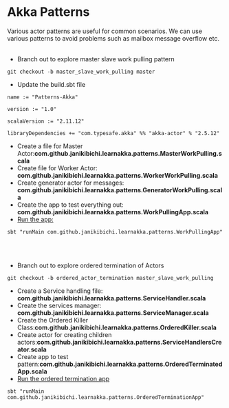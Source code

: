 # Akka Patterns
Various actor patterns are useful for common scenarios. 
We can use various patterns to avoid problems such as mailbox message overflow etc.
<br><br>
- Branch out to explore master slave work pulling pattern
````
git checkout -b master_slave_work_pulling master
````
- Update the build.sbt file
````
name := "Patterns-Akka"

version := "1.0"

scalaVersion := "2.11.12"

libraryDependencies += "com.typesafe.akka" %% "akka-actor" % "2.5.12"
````
- Create a file for Master Actor:<b>com.github.janikibichi.learnakka.patterns.MasterWorkPulling.scala</b>
- Create file for Worker Actor: <b>com.github.janikibichi.learnakka.patterns.WorkerWorkPulling.scala</b>
- Create generator actor for messages: <b>com.github.janikibichi.learnakka.patterns.GeneratorWorkPulling.scala</b>
- Create the app to test everything out: <b>com.github.janikibichi.learnakka.patterns.WorkPullingApp.scala</b>
- [Run the app:](https://asciinema.org/a/BNLknFXJHZVWekSqBsZzVbJHC)
````
sbt "runMain com.github.janikibichi.learnakka.patterns.WorkPullingApp"
````
<br><br>
- Branch out to explore ordered termination of Actors
````
git checkout -b ordered_actor_termination master_slave_work_pulling
````
- Create a Service handling file: <b>com.github.janikibichi.learnakka.patterns.ServiceHandler.scala</b>
- Create the services manager: <b>com.github.janikibichi.learnakka.patterns.ServiceManager.scala</b>
- Create the Ordered Killer Class:<b>com.github.janikibichi.learnakka.patterns.OrderedKiller.scala</b>
- Create actor for creating children actors:<b>com.github.janikibichi.learnakka.patterns.ServiceHandlersCreator.scala</b>
- Create app to test pattern:<b>com.github.janikibichi.learnakka.patterns.OrderedTerminatedApp.scala</b>
- [Run the ordered termination app](https://asciinema.org/a/zloc8j8kZzm9lGnIOhvv5RB7g)
````
sbt "runMain com.github.janikibichi.learnakka.patterns.OrderedTerminationApp"
````